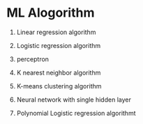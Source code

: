 # ML Alogorithm

1. Linear regression algorithm

2. Logistic regression algorithm

3. perceptron

4. K nearest neighbor algorithm

5. K-means clustering algorithm

6. Neural network with single hidden layer

7. Polynomial Logistic regression algorithmt